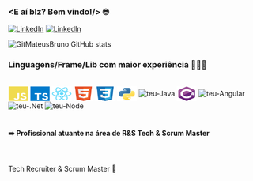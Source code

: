 ### <E aí blz? Bem vindo!/>  🤓

[![LinkedIn](https://img.shields.io/badge/LinkedIn-0077B5?style=for-the-badge&logo=linkedin&logoColor=white)](https://www.linkedin.com/in/itmateusbruno/)
[![LinkedIn](https://img.shields.io/badge/WhatsApp-25D366?style=for-the-badge&logo=whatsapp&logoColor=white)](https://wa.me/5571993127798?text=Ol%C3%A1%2C+Mateus%21+Encontrei+seu+contato+no+GitHub+%3D%29)

![GitMateusBruno GitHub stats](https://github-readme-stats.vercel.app/api?username=GitMateusBruno&show_icons=true&theme=highcontrast)


### Linguagens/Frame/Lib com maior experiência 🧑🏽‍💻

<div style="display: inline_block"><br>
  <img align="center" alt="teu-Js" height="30" width="40" src="https://raw.githubusercontent.com/devicons/devicon/master/icons/javascript/javascript-plain.svg">
  <img align="center" alt="teu-Ts" height="30" width="40" src="https://raw.githubusercontent.com/devicons/devicon/master/icons/typescript/typescript-plain.svg">
  <img align="center" alt="teu-React" height="30" width="40" src="https://raw.githubusercontent.com/devicons/devicon/master/icons/react/react-original.svg">
  <img align="center" alt="teu-HTML" height="30" width="40" src="https://raw.githubusercontent.com/devicons/devicon/master/icons/html5/html5-original.svg">
  <img align="center" alt="teu-CSS" height="30" width="40" src="https://raw.githubusercontent.com/devicons/devicon/master/icons/css3/css3-original.svg">
  <img align="center" alt="teu-Python" height="30" width="40" src="https://raw.githubusercontent.com/devicons/devicon/master/icons/python/python-original.svg">
  <img align="center" alt="teu-Java" height="30" width="40" src="https://cdn.jsdelivr.net/gh/devicons/devicon/icons/java/java-original.svg"> 
  <img align="center" alt="teu-Csharp" height="30" width="40" src="https://raw.githubusercontent.com/devicons/devicon/master/icons/csharp/csharp-original.svg">
  <img align="center" alt="teu-Angular" height="30" width="40" src="https://cdn.jsdelivr.net/gh/devicons/devicon/icons/angularjs/angularjs-original.svg"> 
  <img align="center" alt="teu-.Net" height="30" width="40" src="https://cdn.jsdelivr.net/gh/devicons/devicon/icons/dotnetcore/dotnetcore-original.svg"> 
  <img align="center" alt="teu-Node" height="30" width="40" src="https://cdn.jsdelivr.net/gh/devicons/devicon/icons/nodejs/nodejs-original.svg"> 
</div></br>

#### ➡️ **Profissional atuante na área de R&S Tech & Scrum Master**
</br>

Tech Recruiter & Scrum Master 🚀
